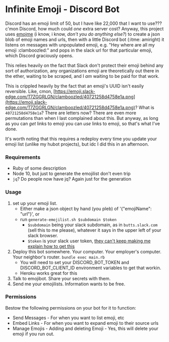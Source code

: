 # Infinite Emoji - Discord Bot

Discord has an emoji limit of 50, but I have like 22,000 that I want to use??? c'mon Discord, how much could _one_ extra server cost? Anyway, this project uses [emojme](https://github.com/jackellenberger/emojme) (i know, i know, _don't you do anything else?_) to create a json blob of emoji names and urls, then with a little Discord bot (:itme: amiright) it listens on messages with unpopulated emoji, e.g. "Hey where are all my emoji :clamboozled:" and pops in the slack url for that particular emoji, which Discord graciously opens.

This relies heavily on the fact that Slack don't protect their emoji behind any sort of authorization, any organizations emoji are theoretically out there in the ether, waiting to be scraped, and I _am_ waiting to be paid for that work.

This is crippled heavily by the fact that an emoji's UUID isn't easily reversible. Like, cmon, [https://emoji.slack-edge.com/T7ZGGRLGN/clamboozled/40721258d4758e1a.png](https://emoji.slack-edge.com/T7ZGGRLGN/clamboozled/40721258d4758e1a.png)? What is `40721258d4758e1a`? There are letters now? There are even more permutations than when I last complained about this. But anyway, as long as you can _get_ links to emoji you can _use_ links to emoji, so that's what I've done.

It's worth noting that this requires a redeploy every time you update your emoji list (unlike my hubot projects), but idc I did this in an afternoon.

### Requirements

* Ruby of some description
* Node 10, but just to generate the emojilist don't even trip
* `jq`? Do people now have jq? Again just for the generation

### Usage

1. set up your emoji list.
    * Either make a json object by hand (you pleb) of '{"emojiName": "url"}', or
    * run `generate-emojilist.sh $subdomain $token`
        - `$subdomain` being your slack subdomain, as in `butts.slack.com` (sell this to me please), whatever it says in the upper left of your slack browser.
        - `$token` is your slack user token, [they can't keep making me explain how to get this](https://github.com/jackellenberger/emojme#finding-a-slack-token)
1. Deploy this bot somewhere. Your computer. Your employer's computer. Your neighbor's router. `bundle exec main.rb`
    * You will need to set your DISCORD_BOT_TOKEN and DISCORD_BOT_CLIENT_ID environment variables to get that workin.
    * Heroku works great for this
1. Talk to emojibot. Share your secrets with them.
1. Send me your emojilists. Information wants to be free.

### Permissions

Bestow the following permissions on your bot for it to function:
- Send Messages - For when you want to list emoji, etc
- Embed Links - For when you want to expand emoji to their source urls
- Manage Emojis - Adding and deleting Emoji - Yes, this will delete your emoji if you run out.
